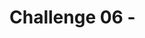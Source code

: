 # Challenge 06 - <Title of Challenge> - Coach's Guide 

[< Previous Solution](./Solution-05.md) - **[Home](./README.md)** - [Next Solution >](./Solution-07.md)

## Notes & Guidance
This is the only section you need to include.

Use general non-bulleted text for the beginning of a solution area for this challenge
- Then move into bullets
    - And sub-bullets and even
        - sub-sub-bullets

Break things apart with more than one bullet list
- Like this 
- One
- Right
- Here
